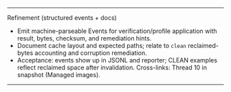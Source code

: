 
---
Refinement (structured events + docs)
- Emit machine-parseable Events for verification/profile application with result, bytes, checksum, and remediation hints.
- Document cache layout and expected paths; relate to `clean` reclaimed-bytes accounting and corruption remediation.
- Acceptance: events show up in JSONL and reporter; CLEAN examples reflect reclaimed space after invalidation.
Cross-links: Thread 10 in snapshot (Managed images).

---

